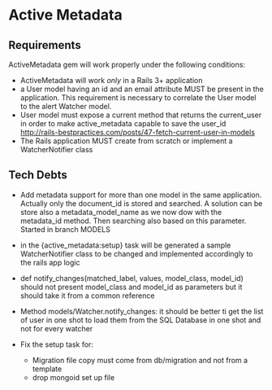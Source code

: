 Active Metadata
====
               
Requirements
---

ActiveMetadata gem will work properly under the following conditions:

*	ActiveMetadata will work _only_ in a Rails 3+ application 
*	a User model having an id and an email attribute MUST be present in the application. This requirement is necessary 
	to correlate the User model to the alert Watcher model.
*   User model must expose a current method that returns the current_user in order to make active_metadata capable to save the user_id	
    http://rails-bestpractices.com/posts/47-fetch-current-user-in-models
*	The Rails application MUST create from scratch or implement a WatcherNotifier class


Tech Debts
---

* Add metadata support for more than one model in the same application. Actually only the document_id is stored and searched.
  A solution can be store also a metadata_model_name as we now dow with the metadata_id method. Then searching also based on this parameter.
  Started in branch MODELS

* in the {active_metadata:setup} task will be generated a sample WatcherNotifier class
  to be changed and implemented accordingly to the rails app logic

* def notify_changes(matched_label, values, model_class, model_id) should not present
  model_class and model_id as parameters but it should take it from a common reference

* Method models/Watcher.notify_changes: it should be better ti get the list of user 
  in one shot to load them from the SQL Database in one shot and not for every watcher

* Fix the setup task for:
    * Migration file copy must come from db/migration and not from a template
    * drop mongoid set up file
